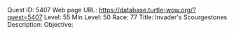 Quest ID: 5407
Web page URL: https://database.turtle-wow.org/?quest=5407
Level: 55
Min Level: 50
Race: 77
Title: Invader's Scourgestones
Description: 
Objective: 
